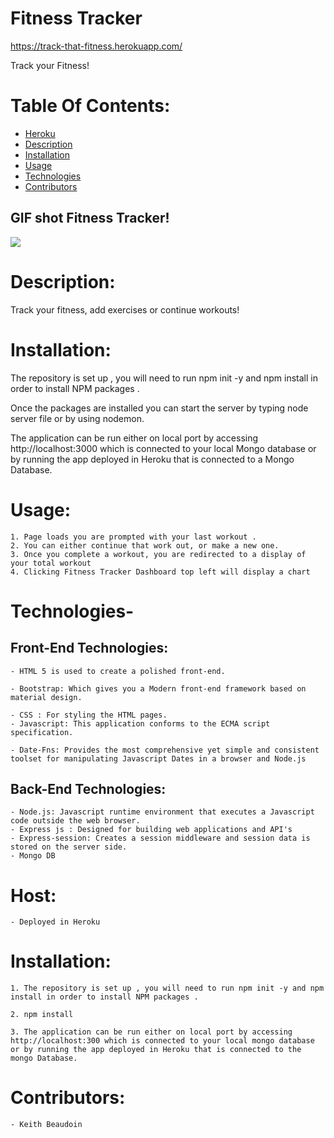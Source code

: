# Fitness Tracker

https://track-that-fitness.herokuapp.com/

Track your Fitness!

# Table Of Contents:

- [Heroku](#Heroku)
- [Description](#Description)
- [Installation](#Installation)
- [Usage](#Usage)
- [Technologies](#Technologies)
- [Contributors](#Contributors)

## GIF shot Fitness Tracker!

![](./public/images/FitnessGif.gif)

# Description:

Track your fitness, add exercises or continue workouts!

# Installation:

The repository is set up , you will need to run npm init -y and npm install in order to install NPM packages .

Once the packages are installed you can start the server by typing node server file or by using nodemon.

The application can be run either on local port by accessing http://localhost:3000 which is connected to your local Mongo database or by running the app deployed in Heroku that is connected to a Mongo Database.

# Usage:

    1. Page loads you are prompted with your last workout .
    2. You can either continue that work out, or make a new one.
    3. Once you complete a workout, you are redirected to a display of your total workout
    4. Clicking Fitness Tracker Dashboard top left will display a chart

# Technologies-

## Front-End Technologies:

    - HTML 5 is used to create a polished front-end.

    - Bootstrap: Which gives you a Modern front-end framework based on material design.

    - CSS : For styling the HTML pages.
    - Javascript: This application conforms to the ECMA script specification.

    - Date-Fns: Provides the most comprehensive yet simple and consistent toolset for manipulating Javascript Dates in a browser and Node.js

## Back-End Technologies:

    - Node.js: Javascript runtime environment that executes a Javascript code outside the web browser.
    - Express js : Designed for building web applications and API's
    - Express-session: Creates a session middleware and session data is stored on the server side.
    - Mongo DB

# Host:

    - Deployed in Heroku

# Installation:

    1. The repository is set up , you will need to run npm init -y and npm install in order to install NPM packages .

    2. npm install

    3. The application can be run either on local port by accessing http://localhost:300 which is connected to your local mongo database or by running the app deployed in Heroku that is connected to the mongo Database.

# Contributors:

    - Keith Beaudoin
